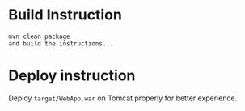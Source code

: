 

# Build Instruction


```
mvn clean package
and build the instructions... 
```

# Deploy instruction

Deploy ```target/WebApp.war``` on Tomcat properly for better experience.

